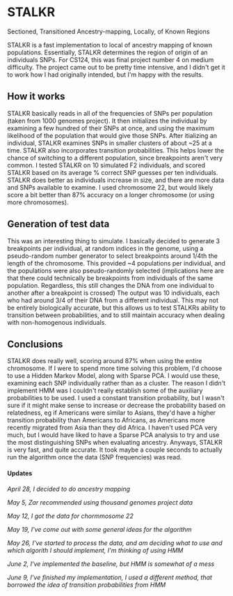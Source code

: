 # STALKR
Sectioned, Transitioned Ancestry-mapping, Locally, of Known Regions

STALKR is a fast implementation to local of ancestry mapping of known populations. Essentially, STALKR determines the region of origin of an individuals SNPs. For CS124, this was final project number 4 on medium difficulty. The project came out to be pretty time intensive, and I didn't get it to work how I had originally intended, but I'm happy with the results.

## How it works
STALKR basically reads in all of the frequencies of SNPs per population (taken from 1000 genomes project). It then initializes the individual by examining a few hundred of their SNPs at once, and using the maximum likelihood of the population that would give those SNPs. After itializing an individual, STALKR examines SNPs in smaller clusters of about ~25 at a time. STALKR also incorporates transition probabilities. This helps lower the chance of switching to a different population, since breakpoints aren't very common. I tested STALKR on 10 simulated F2 individuals, and scored STALKR based on its average % correct SNP guesses per ten individuals. STALKR does better as individuals increase in size, and there are more data and SNPs available to examine. I used chromosome 22, but would likely score a bit better than 87% accuracy on a longer chromosome (or using more chromosomes).

## Generation of test data
This was an interesting thing to simulate. I basically decided to generate 3 breakpoints per individual, at random indices in the genome, using a pseudo-random number generator to select breakpoints around 1/4th the length of the chromosome. This provided ~4 populations per individual, and the populations were also pseudo-randomly selected (implications here are that there could technically be breakpoints from individuals of the same population. Regardless, this still changes the DNA from one individual to another after a breakpoint is crossed) The output was 10 individuals, each who had around 3/4 of their DNA from a different individual. This may not be entirely biologically accurate, but this allows us to test STALKRs ability to transition between probabilities, and to still maintain accuracy when dealing with non-homogenous individuals.

## Conclusions
STALKR does really well, scoring around 87% when using the entire chromosome. If I were to spend more time solving this problem, I'd choose to use a Hidden Markov Model, along with Sparse PCA. I would use these, examining each SNP individually rather than as a cluster. The reason I didn't implement HMM was I couldn't really establish some of the auxiliary probabilities to be used. I used a constant transition probability, but I wasn't sure if it might make sense to increase or decrease the probability based on relatedness, eg if Americans were similar to Asians, they'd have a higher transition probability than Americans to Africans, as Americans more recently migrated from Asia than they did Africa. I haven't used PCA very much, but I would have liked to have a Sparse PCA analysis to try and use the most distinguishing SNPs when evaluating ancestry. Anyways, STALKR is very fast, and quite accurate. It took maybe a couple seconds to actually run the algorithm once the data (SNP frequencies) was read.



#### Updates
*April 28, I decided to do ancestry mapping*

*May 5, Zar recommended using thousand genomes project data*

*May 12, I got the data for chormmosome 22*

*May 19, I've come out with some general ideas for the algorithm*

*May 26, I've started to process the data, and am deciding what to use and which algorith I should implement, I'm thinking of using HMM*

*June 2, I've implemented the baseline, but HMM is somewhat of a mess*

*June 9, I've finished my implementation, I used a different method, that borrowed the idea of transition probabilities from HMM*
